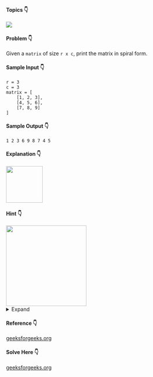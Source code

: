 #### Topics :point_down:
![](https://img.shields.io/badge/-matrix-wheat)

#### Problem :point_down:
Given a `matrix` of size `r x c`, print the matrix in spiral form.
#### Sample Input :point_down:
```
r = 3 
c = 3
matrix = [
    [1, 2, 3],
    [4, 5, 6],
    [7, 8, 9]
]
```
#### Sample Output :point_down:
```
1 2 3 6 9 8 7 4 5
```
#### Explanation :point_down:
<img src="https://github.com/menobleknight/coding-problems/blob/main/assets/spiral-matrix-traversal.png" height="100">

#### Hint :point_down:
<img src="https://github.com/menobleknight/coding-problems/blob/main/assets/spiral-matrix.png" height="220">
<details>
<summary>Expand</summary>

#### Python :point_down:
```py
def solve(matrix, r, c):
    spiral = []
    q = 0 # rows
    b = 0 # columns
    while (q < r and b < c):
        for i in range(b, c):
            spiral.append(matrix[q][i])
        q += 1
 
        for i in range(q, r):
            spiral.append(matrix[i][c-1])
        c -= 1
 
        if (q < r):
            for i in range(c-1, b-1, -1):
                spiral.append(matrix[r-1][i])
            r -= 1
 
        if (b < c):
            for i in range(r-1, q-1, -1):
                spiral.append(matrix[i][b])
            b += 1
 
    return spiral
```
#### Time Complexity :point_down:
```
O(r * c)
```
#### Space Complexity :point_down:
```
O(r + c)
```
</details>

#### Reference :point_down:
[geeksforgeeks.org](https://www.geeksforgeeks.org/print-a-given-matrix-in-spiral-form/)
#### Solve Here :point_down:
[geeksforgeeks.org](https://practice.geeksforgeeks.org/problems/spirally-traversing-a-matrix-1587115621/1)
